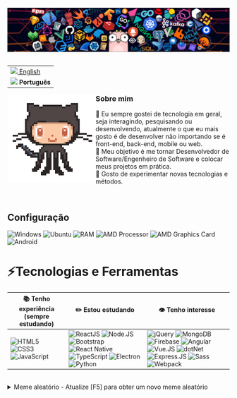 <!--
Aqui estão algumas ideias para começar:

- 🔭 No momento, estou trabalhando em ...
- 🌱 No momento, estou aprendendo ...
- 👯 Eu estou procurando colaborar em ...
- 🤔 Estou procurando ajuda com ...
- 💬 Pergunte-me sobre ...
- 📫 Como chegar até mim: ...
- 😄 Pronomes ...
- ⚡ Fato divertido: ...

### Olá 👋


**galacstec/galacstec** é um repositório ✨ _special_ ✨ porque seu 'README.md' (este arquivo) aparece no seu perfil do GitHub.
-->

![Header](https://raw.githubusercontent.com/gabriel-dsdc/gabriel-dsdc/main/resources/img/header_techs.png)

<table align="right">
  <tr><td><a href="../../README.md"><img src="https://cdn.jsdelivr.net/gh/hampusborgos/country-flags@main/png100px/us.png" height="13"> English</a></td></tr>
  <tr><td><b><img src="https://cdn.jsdelivr.net/gh/hampusborgos/country-flags@main/png100px/br.png" height="17"> Português</b></td></tr>
</table>

<img align="left" src="https://raw.githubusercontent.com/gabriel-dsdc/gabriel-dsdc/main/resources/img/octocat_dancing.gif">

### Sobre mim
💬 Eu sempre gostei de tecnologia em geral, seja interagindo, pesquisando ou desenvolvendo, atualmente o que eu mais gosto é de desenvolver não importando se é front-end, back-end, mobile ou web.  
🤔 Meu objetivo é me tornar Desenvolvedor de Software/Engenheiro de Software e colocar meus projetos em prática.  
💙 Gosto de experimentar novas tecnologias e métodos.  

<br />

## Configuração
![Windows](https://img.shields.io/badge/Windows_10-0078D6?style=for-the-badge&logo=windows)
![Ubuntu](https://img.shields.io/badge/Ubuntu-E95420?style=for-the-badge&logo=ubuntu&logoColor=white)
![RAM](https://img.shields.io/badge/RAM-8_GB-blue?style=for-the-badge)
![AMD Processor](https://img.shields.io/badge/AMD-A8--7600-CF2324?style=for-the-badge&logo=amd&labelColor=black)
![AMD Graphics Card](https://img.shields.io/badge/Radeon-R7_Graphics-CF2324?style=for-the-badge&logo=amd&labelColor=black)
![Android](https://img.shields.io/badge/Android-3DDC84?style=for-the-badge&logo=android&logoColor=white)

# ⚡Tecnologias e Ferramentas
📚 **Tenho experiência** (sempre estudando) | ✏️ **Estou estudando** | 👁️ **Tenho interesse** |
----------------- | ------------ | -------------- |
![HTML5](https://img.shields.io/badge/HTML-E34F26?style=for-the-badge&logo=html5&logoColor=white) ![CSS3](https://img.shields.io/badge/CSS-1572B6?style=for-the-badge&logo=css3&logoColor=white) ![JavaScript](https://img.shields.io/badge/JavaScript-black?style=for-the-badge&logo=javascript&logoColor=F7DF1E) | ![ReactJS](https://img.shields.io/badge/ReactJS-20232A?style=for-the-badge&logo=react&logoColor=61DAFB) ![Node.JS](https://img.shields.io/badge/Node.js-43853D?style=for-the-badge&logo=node.js&logoColor=white) ![Bootstrap](https://img.shields.io/badge/Bootstrap-563D7C?style=for-the-badge&logo=bootstrap&logoColor=white) ![React Native](https://img.shields.io/badge/React_Native-282C34?style=for-the-badge&logo=react&logoColor=61DAFB) ![TypeScript](https://img.shields.io/badge/TypeScript-007ACC?style=for-the-badge&logo=typescript&logoColor=white) ![Electron](https://img.shields.io/badge/Electron-2F3241?style=for-the-badge&logo=electron&logoColor=47848F) ![Python](https://img.shields.io/badge/Python-3776AB?style=for-the-badge&logo=python&logoColor=white) | ![jQuery](https://img.shields.io/badge/jQuery-0769AD?style=for-the-badge&logo=jquery&logoColor=white) ![MongoDB](https://img.shields.io/badge/MongoDB-4EA94B?style=for-the-badge&logo=mongodb&logoColor=white) ![Firebase](https://img.shields.io/badge/Firebase-white?style=for-the-badge&logo=firebase&logoColor=FFCA28) ![Angular](https://img.shields.io/badge/Angular-DD0031?style=for-the-badge&logo=angular&logoColor=white) ![Vue.JS](https://img.shields.io/badge/Vue.js-35495E?style=for-the-badge&logo=vue.js&logoColor=4FC08D) ![dotNet](https://img.shields.io/badge/.NET-5C2D91?style=for-the-badge&logo=.net&logoColor=white) ![Express.JS](https://img.shields.io/badge/Express.js-404D59?style=for-the-badge&logo=express) ![Sass](https://img.shields.io/badge/Sass-CC6699?style=for-the-badge&logo=sass&logoColor=white) ![Webpack](https://img.shields.io/badge/Webpack-2B3A42?style=for-the-badge&logo=webpack&logoColor=8DD6F9) |

<br />
<details>
<summary>Meme aleatório - Atualize [F5] para obter um novo meme aleatório</summary>
<a href="https://random-memer.herokuapp.com/"><img src='https://random-memer.herokuapp.com/' title="Meme" alt="Por favor atualize a página se o meme não aparece." height="400"></a>
</details>
